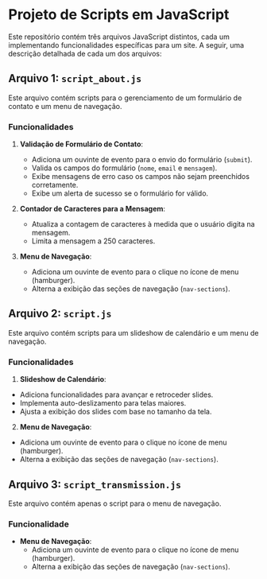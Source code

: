 # Projeto de Scripts em JavaScript

Este repositório contém três arquivos JavaScript distintos, cada um implementando funcionalidades específicas para um site. A seguir, uma descrição detalhada de cada um dos arquivos:

## Arquivo 1: `script_about.js`

Este arquivo contém scripts para o gerenciamento de um formulário de contato e um menu de navegação.

### Funcionalidades

1. **Validação de Formulário de Contato**:
   - Adiciona um ouvinte de evento para o envio do formulário (`submit`).
   - Valida os campos do formulário (`nome`, `email` e `mensagem`).
   - Exibe mensagens de erro caso os campos não sejam preenchidos corretamente.
   - Exibe um alerta de sucesso se o formulário for válido.

2. **Contador de Caracteres para a Mensagem**:
   - Atualiza a contagem de caracteres à medida que o usuário digita na mensagem.
   - Limita a mensagem a 250 caracteres.

3. **Menu de Navegação**:
   - Adiciona um ouvinte de evento para o clique no ícone de menu (hamburger).
   - Alterna a exibição das seções de navegação (`nav-sections`).

## Arquivo 2: `script.js`

Este arquivo contém scripts para um slideshow de calendário e um menu de navegação.

### Funcionalidades

1. **Slideshow de Calendário**:
- Adiciona funcionalidades para avançar e retroceder slides.
- Implementa auto-deslizamento para telas maiores.
- Ajusta a exibição dos slides com base no tamanho da tela.

2. **Menu de Navegação**:
- Adiciona um ouvinte de evento para o clique no ícone de menu (hamburger).
- Alterna a exibição das seções de navegação (`nav-sections`).

## Arquivo 3: `script_transmission.js`

Este arquivo contém apenas o script para o menu de navegação.

### Funcionalidade

- **Menu de Navegação**:
  - Adiciona um ouvinte de evento para o clique no ícone de menu (hamburger).
  - Alterna a exibição das seções de navegação (`nav-sections`).
